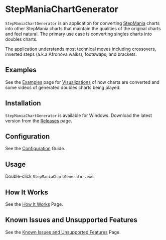# StepManiaChartGenerator
`StepManiaChartGenerator` is an application for converting [StepMania](https://www.stepmania.com/) charts into other StepMania charts that maintain the qualities of the original charts and feel natural. The primary use case is converting singles charts into doubles charts.

The application understands most technical moves including crossovers, inverted steps (a.k.a Afronova walks), footswaps, and brackets.

## Examples
See the [Examples](docs/Examples.md) page for [Visualizations](docs/Visualizations.md) of how charts are converted and some videos of generated doubles charts being played.

## Installation
`StepManiaChartGenerator` is available for Windows. Download the latest version from the [Releases](https://github.com/PerryAsleep/Fumen/releases) page.

## Configuration
See the [Configuration](docs/Config.md) Guide.

## Usage
Double-click `StepManiaChartGenerator.exe`.

## How It Works
See the [How It Works](docs/HowItWorks.md) Page.

## Known Issues and Unsupported Features
See the [Known Issues and Unsupported Features](docs/KnownIssues.md) Page.